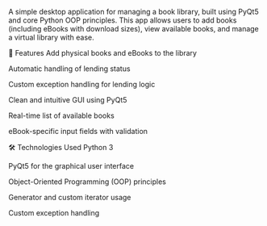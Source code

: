 A simple desktop application for managing a book library, built using PyQt5 and core Python OOP principles. This app allows users to add books (including eBooks with download sizes), view available books, and manage a virtual library with ease.

🚀 Features
Add physical books and eBooks to the library

Automatic handling of lending status

Custom exception handling for lending logic

Clean and intuitive GUI using PyQt5

Real-time list of available books

eBook-specific input fields with validation


🛠️ Technologies Used
Python 3

PyQt5 for the graphical user interface

Object-Oriented Programming (OOP) principles

Generator and custom iterator usage

Custom exception handling
